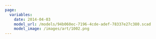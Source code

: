 ```yaml
---
page:
  variables:
    date: 2014-04-03
    model_url: /models/94b060ec-7196-4cde-adef-78337e27c380.scad
    model_image: /images/art/1002.png
---
```

